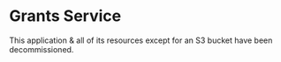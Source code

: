 # Grants Service

This application & all of its resources except for an S3 bucket have been decommissioned.

<!--

> Web app and API for creating grant application forms and managing responses

## Overview

This application was developed for [Hackney Council](https://hackney.gov.uk/) to allow for the creation of different grant forms, and to support staff in managing the review and approval of applications. It is based on the original code from the [Additional Restrictions Grant](https://github.com/LBHackney-IT/arg-business-grants) codebase, with a number of enhancements to support multiple grant types within a single deployed application.

It consists of two primary views:

- a publicly available front end for applicants
- a restricted back end for Grant Administrators to process claims

## Getting Started

### Requirements

You must have the following installed

- Node.js 14 if you have [NVM](https://github.com/nvm-sh/nvm) installed, run `$ nvm use` in your terminal.
- PostgreSQL 11 installed and running
  - The included `docker-compose.yml` file will set up a local Postgres instance for you, running on port `5432`
  - Run: `$ docker-compose up`

### Install

1.  Install the dependencies:

        $ yarn

2.  Create an `.env.local` file from `.env.sample` following the guidance notes in the sample file. If you are unsure about a value you can view the environment variables on the AWS Lambda in staging or production (if it is already running).

3.  Add the following to your `/etc/hosts` file, so that the auth token from using staging / production can work with your local environment, giving you access to the restricted sections of the application (i.e. admin panel):

        127.0.0.1 dev.hackney.gov.uk

4.  Run the development server:

        $ yarn dev

5.  Open [http://dev.hackney.gov.uk:3000](http://dev.hackney.gov.uk:3000) with your browser to see the result.

You can start editing the page by modifying `pages/index.js`. The page auto-updates as you edit the file.

### Local database

Below is a short guide to get started with configuring the database for your local development environment.

#### Setup

1.  Add the database URL as an environment variable in `.env`. On Linux, you may need to provide a username
    and password.

    ```sh
    $ echo DATABASE_URL=postgresql://localhost/arg >> .env

    # For Linux
    $ echo DATABASE_URL=postgresql://username:password@localhost/arg >> .env
    ```

2.  Run all migrations

    ```sh
    $ yarn dbmigrate up
    ```

#### Seed

To seed your database with data to get going quickly, you can run the file under `db/seeds.sql` by doing the
following:

```sh
$ cat db/seeds.sql | psql arg
```

You'll also want to submit an application via the API to bootstrap the grant officer list.

```bash
curl --data @utils/fixtures/toAPI.json --header "Content-Type: application/json" --request POST http://dev.hackney.gov.uk:3000/api/applications
```

#### Migrations

Database migrations are managed with [db-migrate](https://github.com/db-migrate/node-db-migrate). To create
a new migration, run the following command:

```sh
$ yarn dbmigrate create description-for-your-migration
```

This will create an `up` and `down` migration as `.sql` files in `db/migrations/sqls` as well as a
JavaScript file in `db/migrations` to run the SQL files.

Migrations are run with:

```sh
$ yarn dbmigrate up
```

Migrations can be rolled back with:

```sh
$ yarn dbmigrate down
```

You can do a dry-run to view the changes that will be applied without making any changes (for both up and
down migrations)

```sh
$ yarn dbmigratedry up
```

### Deployed database

When deployed, the application uses the `HOST`, `USERNAME`, `PASSWORD` and `DATABASE` environment variables for connection, instead of the `DATABASE_URL` environment variable (used locally).

## Architecture

![architecture](dbg-aws.jpg)
[Editable Diagram Source](dbg-aws.drawio)

## Technology

This is a [Next.js](https://nextjs.org/) project bootstrapped with
[`create-next-app`](https://github.com/vercel/next.js/tree/canary/packages/create-next-app).

### TypeScript

The most recent contributions to this codebase have been in [TypeScript](https://www.typescriptlang.org/), however this migration is ongoing, so you will still likely find a decent amount of JavaScript in the codebase.

### PostgreSQL

The database engine is [PostgreSQL](https://www.postgresql.org/), version 11 in
[AWS RDS](https://aws.amazon.com/rds/).

![db-schema](dbg-schema.png)

## Known issues / limitations

### MIME types on S3 files

If the application is re-enabled - when users upload supporting documents they will be stored in S3 with the
wrong MIME type set.
See [here](https://github.com/LBHackney-IT/arg-business-grants/blob/master/docs/S3-METADATA.md) for a
complete description and fix.

## Testing

### Security testing

On every code change an [OWASP Basline scan](https://www.zaproxy.org/docs/docker/baseline-scan/) is run, and checks for common security vulnerabilities in the Grant Service web server.

The configuration for the scan, and what is deemed a `WARN` or a `FAIL` can be found in the [zap-baseline.conf](zap-baseline.conf) file.

_**Note:** This does not replace the need for regular PEN tests, but provides useful regular insight into any security regressions as the codebase evolves._

### Unit testing

There is a suite of unit tests written in [Jest](https://jestjs.io/) that can be run with `$ yarn unit-test`.

### End to end testing

> Note: before running these tests, ensure the application is up and running locally

A suite of [Cypress](https://www.cypress.io/) tests can be run with:

    # Headless, no visual inspector
    $ yarn cypress-run

    # With the visual inspector
    $ yarn cypress-open

## Staging / production environment

### Migrations and seeding

A dedicated migration Lambda is deployed alongside the application code, and is invoked as part of the CI/CD pipeline. This will run any new migrations since the last deployment.

You can optionally run the database seeds by uncommenting the `seedDatabase()` call in `./database-migrator/index.js`.
-->
